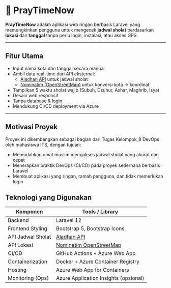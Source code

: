 # 🕌 PrayTimeNow

**PrayTimeNow** adalah aplikasi web ringan berbasis Laravel yang memungkinkan pengguna untuk mengecek **jadwal sholat** berdasarkan **lokasi** dan **tanggal** tanpa perlu login, instalasi, atau akses GPS.

---

## Fitur Utama

-   Input nama kota dan tanggal secara manual
-   Ambil data real-time dari API eksternal:
    -   [Aladhan API](https://aladhan.com/prayer-times-api) untuk jadwal sholat
    -   [Nominatim (OpenStreetMap)](https://nominatim.org/) untuk konversi kota → koordinat
-   Tampilkan 5 waktu sholat wajib (Subuh, Dzuhur, Ashar, Maghrib, Isya)
-   Desain web responsif
-   Tanpa database & login
-   Mendukung CI/CD deployment via Azure

---

## Motivasi Proyek

Proyek ini dikembangkan sebagai bagian dari Tugas Kelompok_8 DevOps oleh mahasiswa ITS, dengan tujuan:

-   Memudahkan umat muslim mengakses jadwal sholat yang akurat dan cepat
-   Menerapkan praktik DevOps (CI/CD) pada proyek sederhana berbasis Laravel
-   Membuat aplikasi yang ringan, ramah pengguna, dan tidak memerlukan login

## Teknologi yang Digunakan

| Komponen          | Tools / Library                                   |
| ----------------- | ------------------------------------------------- |
| Backend           | Laravel 12                                        |
| Frontend Styling  | Bootstrap 5, Bootstrap Icons                      |
| API Jadwal Sholat | [Aladhan API](https://aladhan.com)                |
| API Lokasi        | [Nominatim OpenStreetMap](https://nominatim.org/) |
| CI/CD             | GitHub Actions + Azure Web App                    |
| Containerization  | Docker + Azure Container Registry                 |
| Hosting           | Azure Web App for Containers                      |
| Monitoring (Ops)  | Azure Application Insights (opsional)             |

